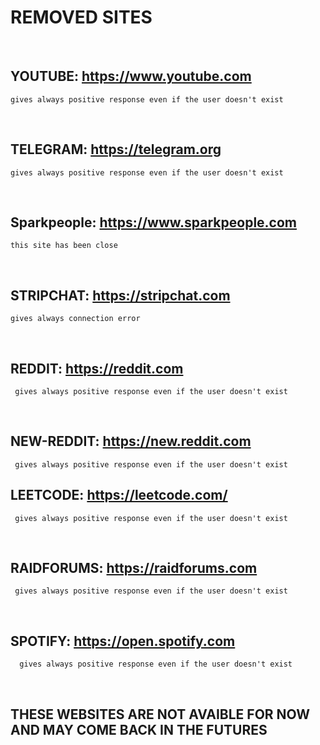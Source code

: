 # REMOVED SITES
<br>

## YOUTUBE: https://www.youtube.com
    gives always positive response even if the user doesn't exist

<br>

## TELEGRAM: https://telegram.org
    gives always positive response even if the user doesn't exist

<br>


## Sparkpeople: https://www.sparkpeople.com
    this site has been close


<br>



## STRIPCHAT: https://stripchat.com
    gives always connection error

<br>

## REDDIT: https://reddit.com
     gives always positive response even if the user doesn't exist

<br>

## NEW-REDDIT: https://new.reddit.com
     gives always positive response even if the user doesn't exist

## LEETCODE: https://leetcode.com/
     gives always positive response even if the user doesn't exist

<br>

## RAIDFORUMS: https://raidforums.com
     gives always positive response even if the user doesn't exist

<br>

## SPOTIFY: https://open.spotify.com
      gives always positive response even if the user doesn't exist

<br>

## THESE WEBSITES ARE NOT AVAIBLE FOR NOW AND MAY COME BACK IN THE FUTURES
